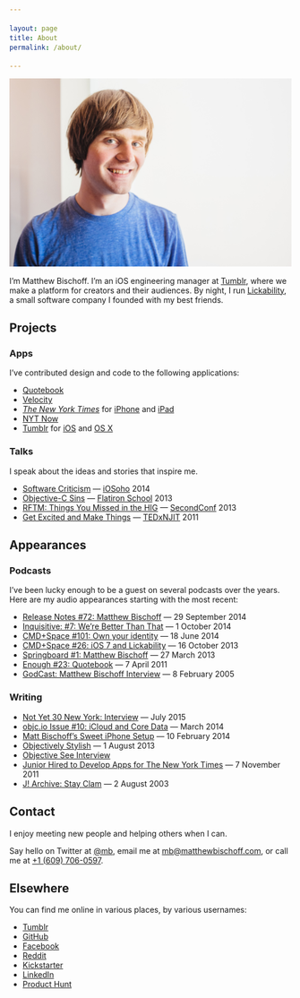 ```yaml
---

layout: page
title: About
permalink: /about/

---
```


![Photo of Matthew Bischoff](/assets/matthew.jpg)

I’m Matthew Bischoff. I’m an iOS engineering manager at [Tumblr](https://tumblr.com), where we make a platform for creators and their audiences. By night, I run [Lickability](http://lickability.com), a small software company I founded with my best friends.

## Projects

### Apps

I’ve contributed design and code to the following applications:

* [Quotebook](http://quotebookapp.com)
* [Velocity](http://velocityapp.com)
* [*The New York Times*](https://nytimes.com) for [iPhone](https://itunes.apple.com/us/app/nytimes-breaking-national/id284862083?mt=8) and [iPad](https://itunes.apple.com/us/app/nytimes-for-ipad-breaking/id357066198?mt=8)
* [NYT Now](https://itunes.apple.com/us/app/nyt-now/id798993249?mt=8)
* [Tumblr](https://tumblr.com) for [iOS](https://itunes.apple.com/us/app/tumblr/id305343404?mt=8) and [OS X](https://itunes.apple.com/us/app/tumblr/id929285034?ls=1&mt=12)

### Talks

I speak about the ideas and stories that inspire me.

* [Software Criticism](https://speakerdeck.com/matthewbischoff/software-criticism) — [iOSoho](http://www.meetup.com/iOSoho/events/145810582/) 2014
* [Objective-C Sins](https://speakerdeck.com/matthewbischoff/objective-c-sins) — [Flatiron School](http://flatironschool.com) 2013
* [RFTM: Things You Missed in the HIG](https://speakerdeck.com/matthewbischoff/rtfm-things-you-missed-in-the-hig) — [SecondConf](http://secondconf.com) 2013
* [Get Excited and Make Things](https://speakerdeck.com/matthewbischoff/get-excited-and-make-things) —  [TEDxNJIT](https://www.youtube.com/watch?v=R1afhypdiBQ) 2011

## Appearances

### Podcasts

I’ve been lucky enough to be a guest on several podcasts over the years. Here are my audio appearances starting with the most recent:

* [Release Notes #72: Matthew Bischoff](http://releasenotes.tv/72-matthew-bischoff/) — 29 September 2014
* [Inquisitive: #7: We’re Better Than That](http://www.relay.fm/inquisitive/7) — 1 October 2014 
* [CMD+Space #101: Own your identity](http://5by5.tv/cmdspace/101) — 18 June 2014
* [CMD+Space #26: iOS 7 and Lickability](http://5by5.tv/cmdspace/66) — 16 October 2013
* [Springboard #1: Matthew Bischoff](http://springboardshow.com/episodes/1) — 27 March 2013
* [Enough #23: Quotebook](http://minimalmac.com/enough/#ep23) — 7 April 2011
* [GodCast: Matthew Bischoff Interview](http://www.godcast.org/categories/behindTheScenes/2005/02/08.html#a349) — 8 February 2005

### Writing

* [Not Yet 30 New York: Interview](http://ny30ny.com/matthew-bischoff/) — July 2015
* [objc.io Issue #10: iCloud and Core Data](http://www.objc.io/issue-10/icloud-core-data.html) — March 2014
* [Matt Bischoff’s Sweet iPhone Setup](http://thesweetsetup.com/matt-bischoffs-sweet-iphone-setup/) — 10 February 2014
* [Objectively Stylish](http://open.blogs.nytimes.com/2013/08/01/objectively-stylish/) — 1 August 2013
* [Objective See Interview](http://www.objectivesee.com/matthew.bischoff.html)
* [Junior Hired to Develop Apps for The New York Times](http://www.njit.edu/features/sceneandheard/matt-bischoff.php) — 7 November 2011
* [J! Archive: Stay Clam](http://j-archive.com/help.php#stayclam) — 2 August 2003

## Contact

I enjoy meeting new people and helping others when I can.

Say hello on Twitter at [@mb](https://twitter.com/mb), email me at [mb@matthewbischoff.com](mailto:mb@matthewbischoff.com), or call me at <a href="tel:+16097060597">+1 (609) 706-0597</a>.  

## Elsewhere

You can find me online in various places, by various usernames:

* [Tumblr](http://mttb.me)
* [GitHub](https://github.com/mattbischoff)
* [Facebook](https://facebook.com/matthewbischoff)
* [Reddit](http://www.reddit.com/user/matthewbischoff/)
* [Kickstarter](https://www.kickstarter.com/profile/matthewbischoff)
* [LinkedIn](www.linkedin.com/in/matthewbischoff/)
* [Product Hunt](https://www.producthunt.com/@mb)
